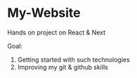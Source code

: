 # My-Website
Hands on project on React &amp; Next

Goal:
1. Getting started with such technologies
2. Improving my git &amp; github skills
